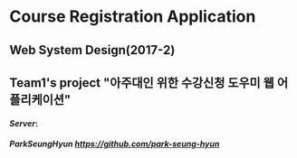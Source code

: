 # Course Registration Application
## Web System Design(2017-2) 
## Team1's project "아주대인 위한 수강신청 도우미 웹 어플리케이션"

#### *Server*:
##### ParkSeungHyun https://github.com/park-seung-hyun

